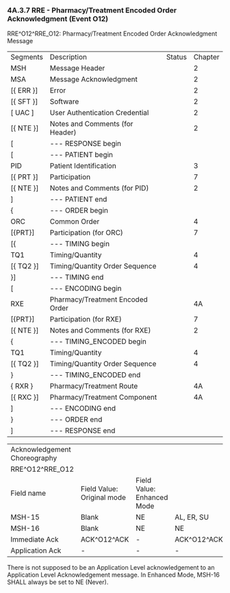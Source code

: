 ### 4A.3.7 RRE - Pharmacy/Treatment Encoded Order Acknowledgment (Event O12)

RRE^O12^RRE_O12: Pharmacy/Treatment Encoded Order Acknowledgment Message

|     |     |     |     |
| --- | --- | --- | --- |
| Segments | Description | Status | Chapter |
| MSH | Message Header |  | 2 |
| MSA | Message Acknowledgment |  | 2 |
| [\{ ERR }] | Error |  | 2 |
| [\{ SFT }] | Software |  | 2 |
| [ UAC ] | User Authentication Credential |  | 2 |
| [\{ NTE }] | Notes and Comments (for Header) |  | 2 |
| [ | --- RESPONSE begin |  |  |
| [ | --- PATIENT begin |  |  |
| PID | Patient Identification |  | 3 |
| [\{ PRT }] | Participation |  | 7 |
| [\{ NTE }] | Notes and Comments (for PID) |  | 2 |
| ] | --- PATIENT end |  |  |
| \{ | --- ORDER begin |  |  |
| ORC | Common Order |  | 4 |
| [\{PRT}] | Participation (for ORC) |  | 7 |
| [\{ | --- TIMING begin |  |  |
| TQ1 | Timing/Quantity |  | 4 |
| [\{ TQ2 }] | Timing/Quantity Order Sequence |  | 4 |
| }] | --- TIMING end |  |  |
| [ | --- ENCODING begin |  |  |
| RXE | Pharmacy/Treatment Encoded Order |  | 4A |
| [\{PRT}] | Participation (for RXE) |  | 7 |
| [\{ NTE }] | Notes and Comments (for RXE) |  | 2 |
| \{ | --- TIMING_ENCODED begin |  |  |
| TQ1 | Timing/Quantity |  | 4 |
| [\{ TQ2 }] | Timing/Quantity Order Sequence |  | 4 |
| } | --- TIMING_ENCODED end |  |  |
| \{ RXR } | Pharmacy/Treatment Route |  | 4A |
| [\{ RXC }] | Pharmacy/Treatment Component |  | 4A |
| ] | --- ENCODING end |  |  |
| } | --- ORDER end |  |  |
| ] | --- RESPONSE end |  |  |

|     |     |     |     |
| --- | --- | --- | --- |
| Acknowledgement Choreography |  |  |  |
| RRE^O12^RRE_O12 |  |  |  |
| Field name | Field Value: Original mode | Field Value: Enhanced Mode |  |
| MSH-15 | Blank | NE | AL, ER, SU |
| MSH-16 | Blank | NE | NE |
| Immediate Ack | ACK^O12^ACK | - | ACK^O12^ACK |
| Application Ack | - | - | - |

There is not supposed to be an Application Level acknowledgement to an Application Level Acknowledgement message. In Enhanced Mode, MSH-16 SHALL always be set to NE (Never).
